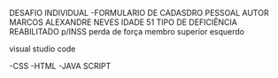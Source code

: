 DESAFIO INDIVIDUAL -FORMULARIO DE CADASDRO PESSOAL
AUTOR
MARCOS ALEXANDRE NEVES
IDADE 51
TIPO DE DEFICIÊNCIA  
REABILITADO p/INSS
perda de força membro superior esquerdo

<!-- FERRAMENTA  -->
visual studio code 

<!-- LINGUAGEN  -->

-CSS
-HTML
-JAVA SCRIPT


